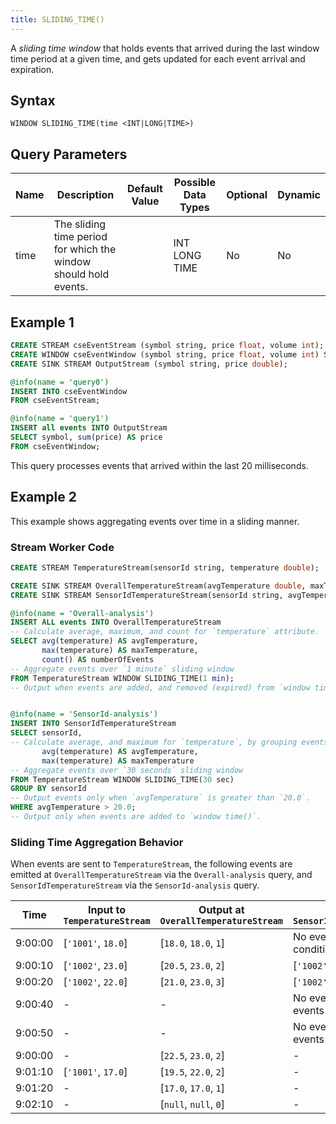 ```yaml
---
title: SLIDING_TIME() 
---
```


A _sliding time window_ that holds events that arrived during the last window time period at a given time, and gets updated for each event arrival and expiration.

## Syntax

    WINDOW SLIDING_TIME(time <INT|LONG|TIME>)

## Query Parameters

| Name        | Description           | Default Value | Possible Data Types | Optional | Dynamic |
|-------------|-----------------------|---------------|---------------------|----------|---------|
| time | The sliding time period for which the window should hold events. |               | INT LONG TIME       | No       | No      |

## Example 1

```sql
CREATE STREAM cseEventStream (symbol string, price float, volume int);
CREATE WINDOW cseEventWindow (symbol string, price float, volume int) SLIDING_TIME(20) output all events;
CREATE SINK STREAM OutputStream (symbol string, price double);

@info(name = 'query0')
INSERT INTO cseEventWindow
FROM cseEventStream;

@info(name = 'query1')
INSERT all events INTO OutputStream 
SELECT symbol, sum(price) AS price
FROM cseEventWindow;
```

This query processes events that arrived within the last 20 milliseconds.

## Example 2

This example shows aggregating events over time in a sliding manner.

### Stream Worker Code

```sql
CREATE STREAM TemperatureStream(sensorId string, temperature double);

CREATE SINK STREAM OverallTemperatureStream(avgTemperature double, maxTemperature double, numberOfEvents long);
CREATE SINK STREAM SensorIdTemperatureStream(sensorId string, avgTemperature double, maxTemperature double);

@info(name = 'Overall-analysis')
INSERT ALL events INTO OverallTemperatureStream
-- Calculate average, maximum, and count for `temperature` attribute.
SELECT avg(temperature) AS avgTemperature,
       max(temperature) AS maxTemperature,
       count() AS numberOfEvents
-- Aggregate events over `1 minute` sliding window
FROM TemperatureStream WINDOW SLIDING_TIME(1 min);
-- Output when events are added, and removed (expired) from `window time()`.


@info(name = 'SensorId-analysis')
INSERT INTO SensorIdTemperatureStream
SELECT sensorId,
-- Calculate average, and maximum for `temperature`, by grouping events by `sensorId`.
       avg(temperature) AS avgTemperature,
       max(temperature) AS maxTemperature
-- Aggregate events over `30 seconds` sliding window
FROM TemperatureStream WINDOW SLIDING_TIME(30 sec)       
GROUP BY sensorId
-- Output events only when `avgTemperature` is greater than `20.0`.
WHERE avgTemperature > 20.0;
-- Output only when events are added to `window time()`.
```

### Sliding Time Aggregation Behavior

When events are sent to `TemperatureStream`, the following events are emitted at `OverallTemperatureStream` via the `Overall-analysis` query, and `SensorIdTemperatureStream` via the `SensorId-analysis` query.

|Time | Input to `TemperatureStream` | Output at `OverallTemperatureStream` | Output at `SensorIdTemperatureStream` |
|---|---|---|---|
| 9:00:00 | [`'1001'`, `18.0`] | [`18.0`, `18.0`, `1`]  | No events, as having <br/>condition not satisfied.|
| 9:00:10 | [`'1002'`, `23.0`] | [`20.5`, `23.0`, `2`]  | [`'1002'`, `23.0`, `23.0`] |
| 9:00:20 | [`'1002'`, `22.0`] | [`21.0`, `23.0`, `3`]  | [`'1002'`, `22.5`, `22.0`] |
| 9:00:40 | -                  | - | No events, as expired <br/>events are not emitted. |
| 9:00:50 | -                  | - | No events, as expired <br/>events are not emitted. |
| 9:00:00 | -                  | [`22.5`, `23.0`, `2`]  | - |
| 9:01:10 | [`'1001'`, `17.0`] | [`19.5`, `22.0`, `2`]  | - |
| 9:01:20 | -                  | [`17.0`, `17.0`, `1`]  | - |
| 9:02:10 | -                  | [`null`, `null`, `0`]  | - |
